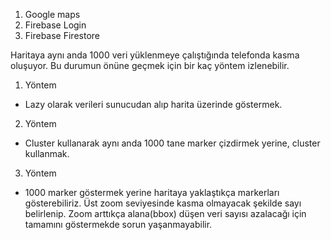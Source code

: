 1. Google maps
2. Firebase Login
3. Firebase Firestore


Haritaya aynı anda 1000 veri yüklenmeye çalıştığında telefonda kasma oluşuyor.
Bu durumun önüne geçmek için bir kaç yöntem izlenebilir.
1. Yöntem
- Lazy olarak verileri sunucudan alıp harita üzerinde göstermek.
2. Yöntem 
- Cluster kullanarak aynı anda 1000 tane marker çizdirmek yerine, cluster kullanmak.
3. Yöntem
- 1000 marker göstermek yerine haritaya yaklaştıkça markerları gösterebiliriz. Üst zoom seviyesinde kasma olmayacak şekilde sayı belirlenip. Zoom arttıkça alana(bbox) düşen veri sayısı azalacağı için tamamını göstermekde sorun yaşanmayabilir.
  
